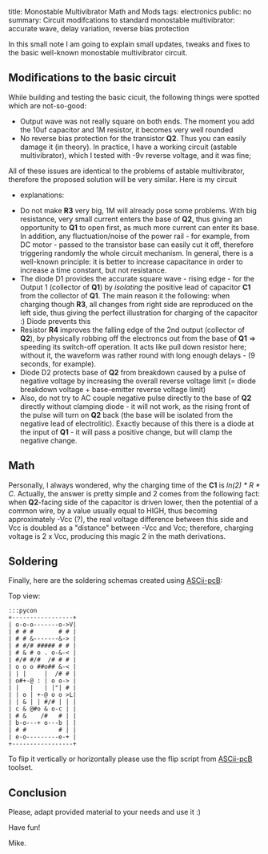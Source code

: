 title: Monostable Multivibrator Math and Mods
tags: electronics
public: no
summary: Circuit modifcations to standard monostable multivibrator: accurate wave, delay variation, reverse bias protection

In this small note I am going to explain small updates, tweaks and fixes to the basic
well-known monostable multivibrator circuit.

## Modifications to the basic circuit
While building and testing the basic cicuit, the following things were spotted which are not-so-good:

- Output wave was not really square on both ends.
  The moment you add the 10uf capacitor and 1M resistor, it becomes very well rounded
- No reverse bias protection for the transistor **Q2**.
  Thus you can easily damage it (in theory). In practice, I have a working circuit
  (astable multivibrator), which I tested with -9v reverse voltage, and it was
  fine;

All of these issues are identical to the problems of astable multivibrator,
therefore the proposed solution will be very similar. Here is my circuit
+ explanations:

- Do not make **R3** very big, 1M will already pose some problems. With big resistance, very small current
  enters the base of **Q2**, thus giving an opportunity to **Q1** to open first, as much more current can enter its base.
  In addition, any fluctuation/noise of the power rail - for example, from DC motor - passed to the transistor base
  can easily cut it off, therefore triggering randomly the whole circuit mechanism.
  In general, there is a well-known principle: it is better to increase
  capacitance in order to increase a time constant, but not resistance.
- The diode D1 provides the accurate square wave - rising edge - for the Output
  1 (collector of **Q1**) by _isolating_ the positive lead of capacitor **C1**
  from the collector of **Q1**. The main reason it the following:
  when charging though **R3**, all changes from right side are reproduced on the left side, thus giving the perfect
  illustration for charging of the capacitor :) Diode prevents this
- Resistor **R4** improves the falling edge of the 2nd output (collector of **Q2**),
  by physically robbing off the electroncs out from the base of **Q1** => speeding its switch-off operation. It acts
  like pull down resistor here; without it, the waveform was rather round with long enough delays - (9 seconds,
  for example). 
- Diode D2 protects base of **Q2** from breakdown caused by a pulse of negative voltage by
  increasing the overall reverse voltage limit (= diode breakdown voltage + base-emitter reverse voltage limit)
- Also, do not try to AC couple negative pulse directly to the base of **Q2** directly without clamping diode -
  it will not work, as the rising front of the pulse will turn on **Q2** back (the base will be isolated from the negative lead of electrolitic).
  Exactly because of this there is a diode at the input of **Q1** - it will pass a positive change, but will clamp the negative change.

## Math
Personally, I always wondered, why the charging time of the **C1** is _ln(2) * R * C_.
Actually, the answer is pretty simple and 2 comes from the following fact: when
**Q2**-facing side of the capacitor is driven lower, then the potential of a common
wire, by a value usually equal to HIGH,
thus becoming approximately -Vcc (?), the real voltage difference between this
side and Vcc is doubled as a "distance" between -Vcc and Vcc; therefore,
charging voltage is 2 x Vcc, producing this magic 2 in the math derivations.

## Soldering
Finally, here are the soldering schemas created using [ASCii-pcB](https://github.com/rhaido/ascii-b):

Top view:

    :::pycon
    +-----------------+
    | o-o-o-------o->V|
    | # # #       # # |
    | # # &-------&-> |
    | # #/# ##### # # |
    | # & # o . o-&-< |
    | #/# #/#  /# # # |
    | o o o ##o## &-< |
    | | |     |  /# # |
    | o#+-@ : | o o-> |
    | |   |   | |"| # |
    | | o | +-@ o o >L|
    | | & | | #/# | | |
    | c & @#o & o-c | |
    | # &    /#   # | |
    | b-o---+ o---b | |
    | # #         # | |
    | e-o---------e-+ |
    +-----------------+

To flip it vertically or horizontally please use the flip script from
[ASCii-pcB](https://github.com/rhaido/ascii-b) toolset.

## Conclusion
Please, adapt provided material to your needs and use it :)

Have fun!

Mike.
